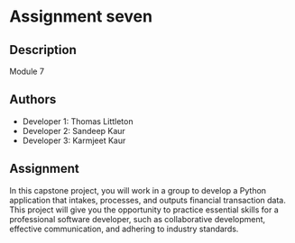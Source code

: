 # Assignment seven

## Description

Module 7

## Authors

- Developer 1: Thomas Littleton
- Developer 2: Sandeep Kaur
- Developer 3: Karmjeet Kaur

## Assignment

In this capstone project, you will work in a group to develop a Python
application that intakes, processes, and outputs financial transaction data.
This project will give you the opportunity to practice essential skills for
a professional software developer, such as collaborative development,
effective communication, and adhering to industry standards.

